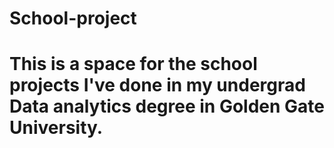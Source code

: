 # School-project
# This is a space for the school projects I've done in my undergrad Data analytics degree in Golden Gate University.
